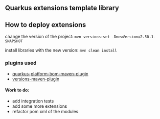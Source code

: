 ## Quarkus extensions template library

## How to deploy extensions

change the version of the project:
 `mvn versions:set -DnewVersion=2.50.1-SNAPSHOT`

install libraries with the new version:
    `mvn clean install`

### plugins used
- [quarkus-platform-bom-maven-plugin](https://github.com/quarkusio/quarkus-platform-bom-generator)
- [versions-maven-plugin](https://www.mojohaus.org/versions-maven-plugin/)


#### Work to do:

- add integration tests
- add some more extensions
- refactor pom xml of the modules